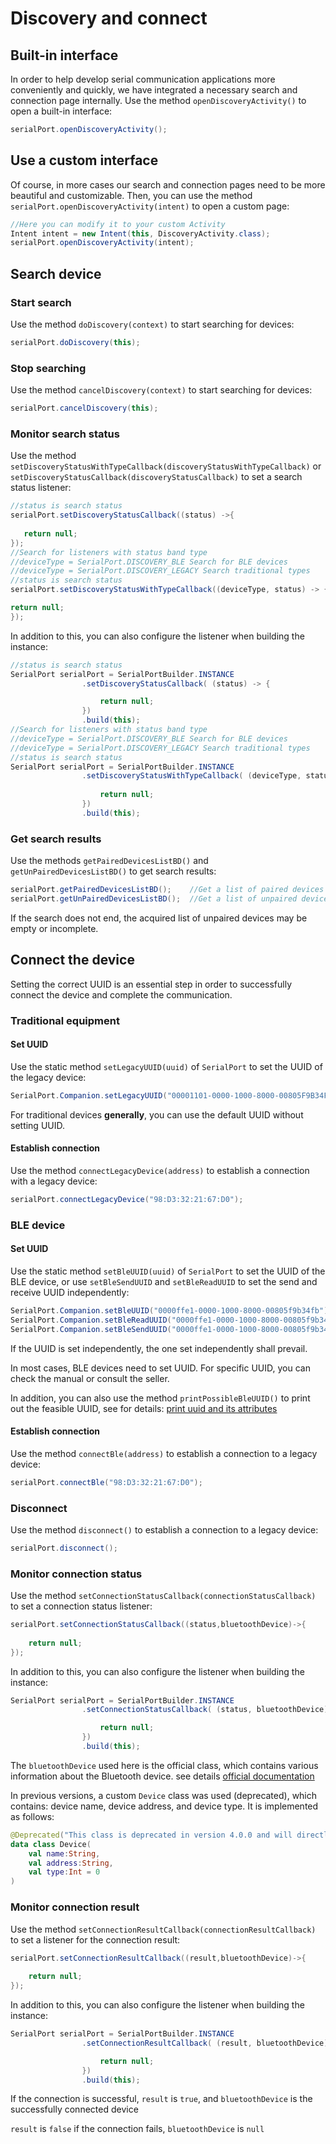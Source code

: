 # Discovery and connect

## Built-in interface

In order to help develop serial communication applications more conveniently and quickly, we have integrated a necessary search and connection page internally. Use the method `openDiscoveryActivity()` to open a built-in interface:

```java
serialPort.openDiscoveryActivity();
```

## Use a custom interface

Of course, in more cases our search and connection pages need to be more beautiful and customizable. Then, you can use the method `serialPort.openDiscoveryActivity(intent)` to open a custom page:

```java
//Here you can modify it to your custom Activity
Intent intent = new Intent(this, DiscoveryActivity.class);
serialPort.openDiscoveryActivity(intent);
```

## Search device

### Start search

Use the method `doDiscovery(context)` to start searching for devices:

```java
serialPort.doDiscovery(this);
```

### Stop searching

Use the method `cancelDiscovery(context)` to start searching for devices:

```java
serialPort.cancelDiscovery(this);
```

### Monitor search status

Use the method `setDiscoveryStatusWithTypeCallback(discoveryStatusWithTypeCallback)` or `setDiscoveryStatusCallback(discoveryStatusCallback)` to set a search status listener:

```java
//status is search status
serialPort.setDiscoveryStatusCallback((status) ->{  
   
   return null;
});
//Search for listeners with status band type
//deviceType = SerialPort.DISCOVERY_BLE Search for BLE devices
//deviceType = SerialPort.DISCOVERY_LEGACY Search traditional types
//status is search status
serialPort.setDiscoveryStatusWithTypeCallback((deviceType, status) -> {

return null;
});
```

In addition to this, you can also configure the listener when building the instance:

```java
//status is search status
SerialPort serialPort = SerialPortBuilder.INSTANCE
                .setDiscoveryStatusCallback( (status) -> {

                    return null;
                })
                .build(this);
//Search for listeners with status band type
//deviceType = SerialPort.DISCOVERY_BLE Search for BLE devices
//deviceType = SerialPort.DISCOVERY_LEGACY Search traditional types
//status is search status
SerialPort serialPort = SerialPortBuilder.INSTANCE
                .setDiscoveryStatusWithTypeCallback( (deviceType, status) -> {
                    
                    return null;
                })
                .build(this);
```

### Get search results

Use the methods `getPairedDevicesListBD()` and `getUnPairedDevicesListBD()` to get search results:

```java
serialPort.getPairedDevicesListBD();	//Get a list of paired devices
serialPort.getUnPairedDevicesListBD();	//Get a list of unpaired devices
```

If the search does not end, the acquired list of unpaired devices may be empty or incomplete.

## Connect the device

Setting the correct UUID is an essential step in order to successfully connect the device and complete the communication.

### Traditional equipment

#### Set UUID

Use the static method `setLegacyUUID(uuid)` of `SerialPort` to set the UUID of the legacy device:

```java
SerialPort.Companion.setLegacyUUID("00001101-0000-1000-8000-00805F9B34FB");
```

For traditional devices **generally**, you can use the default UUID without setting UUID.

#### Establish connection

Use the method `connectLegacyDevice(address)` to establish a connection with a legacy device:

```java
serialPort.connectLegacyDevice("98:D3:32:21:67:D0");
```

### BLE device

#### Set UUID

Use the static method `setBleUUID(uuid)` of `SerialPort` to set the UUID of the BLE device, or use `setBleSendUUID` and `setBleReadUUID` to set the send and receive UUID independently:

```java
SerialPort.Companion.setBleUUID("0000ffe1-0000-1000-8000-00805f9b34fb");
SerialPort.Companion.setBleReadUUID("0000ffe1-0000-1000-8000-00805f9b34fb");
SerialPort.Companion.setBleSendUUID("0000ffe1-0000-1000-8000-00805f9b34fb");
```

If the UUID is set independently, the one set independently shall prevail.

In most cases, BLE devices need to set UUID. For specific UUID, you can check the manual or consult the seller.

In addition, you can also use the method `printPossibleBleUUID()` to print out the feasible UUID, see for details: [print uuid and its attributes](./tools_java.html#uuid)

#### Establish connection

Use the method `connectBle(address)` to establish a connection to a legacy device:

```java
serialPort.connectBle("98:D3:32:21:67:D0");
```

### Disconnect

Use the method `disconnect()` to establish a connection to a legacy device:

```java
serialPort.disconnect();
```

### Monitor connection status

Use the method `setConnectionStatusCallback(connectionStatusCallback)` to set a connection status listener:

```java
serialPort.setConnectionStatusCallback((status,bluetoothDevice)->{
            
	return null;
});
```

In addition to this, you can also configure the listener when building the instance:

```java
SerialPort serialPort = SerialPortBuilder.INSTANCE
                .setConnectionStatusCallback( (status, bluetoothDevice) -> {

                    return null;
                })
                .build(this);
```

The `bluetoothDevice` used here is the official class, which contains various information about the Bluetooth device. see details [official documentation](https://developer.android.google.cn/reference/kotlin/android/bluetooth/BluetoothDevice)

In previous versions, a custom `Device` class was used (deprecated), which contains: device name, device address, and device type. It is implemented as follows:

```kotlin
@Deprecated("This class is deprecated in version 4.0.0 and will directly use the official BluetoothDevice class instead")
data class Device(
    val name:String,
    val address:String,
    val type:Int = 0
)
```

### Monitor connection result

Use the method `setConnectionResultCallback(connectionResultCallback)` to set a listener for the connection result:

```java
serialPort.setConnectionResultCallback((result,bluetoothDevice)->{
            
	return null;
});
```

In addition to this, you can also configure the listener when building the instance:

```java
SerialPort serialPort = SerialPortBuilder.INSTANCE
                .setConnectionResultCallback( (result, bluetoothDevice) -> {

                    return null;
                })
                .build(this);
```

If the connection is successful, `result` is `true`, and `bluetoothDevice` is the successfully connected device

`result` is `false` if the connection fails, `bluetoothDevice` is `null`

